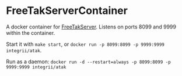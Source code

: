# FreeTakServerContainer
A docker container for [FreeTakServer](https://github.com/FreeTAKTeam/FreeTakServer).  Listens on ports 8099 and 9999 within the container.

Start it with `make start`, or `docker run -p 8099:8099 -p 9999:9999 integrii/atak`.

Run as a daemon:
`docker run -d --restart=always -p 8099:8099 -p 9999:9999 integrii/atak`

